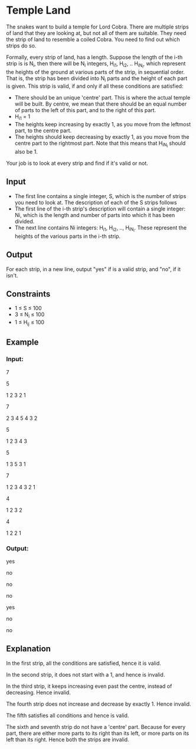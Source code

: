 # Temple Land

The snakes want to build a temple for Lord Cobra. There are multiple strips of land that they are looking at, but not all of them are suitable. 
They need the strip of land to resemble a coiled Cobra. You need to find out which strips do so.

Formally, every strip of land, has a length. 
Suppose the length of the i-th strip is is N<sub>i</sub>, then 
there will be N<sub>i</sub> integers, H<sub>i1</sub>, H<sub>i2</sub>, .. H<sub>iN<sub>i</sub></sub>, which represent the heights of the 
ground at various parts of the strip, in sequential order. 
That is, the strip has been divided into N<sub>i</sub> parts and the height of each part is given. 
This strip is valid, if and only if all these conditions are satisfied:

- There should be an unique 'centre' part. This is where the actual temple will be built. 
By centre, we mean that there should be an equal number of parts to the left of this part, and to the right of this part.
- H<sub>i1</sub> = 1
- The heights keep increasing by exactly 1, as you move from the leftmost part, to the centre part.
- The heights should keep decreasing by exactly 1, as you move from the centre part to the rightmost part. 
Note that this means that H<sub>iN<sub>i</sub></sub> should also be 1.

Your job is to look at every strip and find if it's valid or not.

## Input

- The first line contains a single integer, S, which is the number of strips you need to look at. The description of each of the S strips follows
- The first line of the i-th strip's description will contain a single integer: Ni, which is the length and number of parts into which it has been divided.
- The next line contains Ni integers: H<sub>i1</sub>, H<sub>i2</sub>, .., H<sub>iN<sub>i</sub></sub>. 
These represent the heights of the various parts in the i-th strip.

## Output

For each strip, in a new line, output "yes" if is a valid strip, and "no", if it isn't.

## Constraints

- 1 ≤ S ≤ 100
- 3 ≤ N<sub>i</sub> ≤ 100
- 1 ≤ H<sub>ij</sub> ≤ 100

## Example

### Input:

7

5

1 2 3 2 1

7

2 3 4 5 4 3 2

5

1 2 3 4 3

5

1 3 5 3 1

7

1 2 3 4 3 2 1

4

1 2 3 2

4

1 2 2 1

### Output:

yes

no

no

no

yes

no

no

## Explanation

In the first strip, all the conditions are satisfied, hence it is valid.

In the second strip, it does not start with a 1, and hence is invalid.

In the third strip, it keeps increasing even past the centre, instead of decreasing. Hence invalid.

The fourth strip does not increase and decrease by exactly 1. Hence invalid.

The fifth satisfies all conditions and hence is valid.

The sixth and seventh strip do not have a 'centre' part. 
Because for every part, there are either more parts to its right than its left, or more parts on its left than its right. Hence both the strips are invalid.
